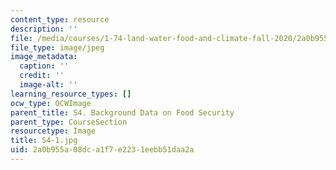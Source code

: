 ```yaml
---
content_type: resource
description: ''
file: /media/courses/1-74-land-water-food-and-climate-fall-2020/2a0b955a08dca1f7e2231eebb51daa2a_S4-1.jpg
file_type: image/jpeg
image_metadata:
  caption: ''
  credit: ''
  image-alt: ''
learning_resource_types: []
ocw_type: OCWImage
parent_title: S4. Background Data on Food Security
parent_type: CourseSection
resourcetype: Image
title: S4-1.jpg
uid: 2a0b955a-08dc-a1f7-e223-1eebb51daa2a
---
```

